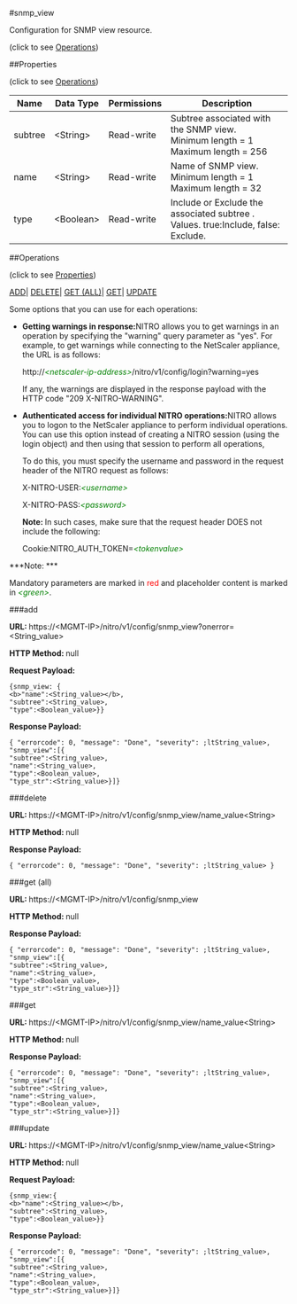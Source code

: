 #snmp_view



Configuration for SNMP view resource.

<span>(click to see [Operations](#operations))</span>



##Properties 

<span>(click to see [Operations](#operations))</span>





<table><thead><tr><th>Name</th><th>Data Type</th><th>Permissions</th><th>Description</th></tr></thead><tbody><tr><td>subtree</td><td>&lt;String></td><td>Read-write</td><td>Subtree associated with the SNMP view.<br>Minimum length = 1<br>Maximum length = 256</td></tr><tr><td>name</td><td>&lt;String></td><td>Read-write</td><td>Name of SNMP view.<br>Minimum length = 1<br>Maximum length = 32</td></tr><tr><td>type</td><td>&lt;Boolean></td><td>Read-write</td><td>Include or Exclude the associated subtree . Values. true:Include, false: Exclude.</td></tr></tbody></table>

##Operations 

<span>(click to see [Properties](#properties))</span>





[ADD](#add)| [DELETE](#delete)| [GET (ALL)](#get-all)| [GET](#get)| [UPDATE](#update)





Some options that you can use for each operations:

<ul><li><p><b>Getting warnings in response:</b>NITRO allows you to get warnings in an operation by specifying the "warning" query parameter as "yes". For example, to get warnings while connecting to the NetScaler appliance, the URL is as follows:</p><p>http://<span style="color:green;font-style:italic;">&lt;netscaler-ip-address&gt;</span>/nitro/v1/config/login?warning=yes</p><p>If any, the warnings are displayed in the response payload with the HTTP code "209 X-NITRO-WARNING".</p></li><li><p><b>Authenticated access for individual NITRO operations:</b>NITRO allows you to logon to the NetScaler appliance to perform individual operations. You can use this option instead of creating a NITRO session (using the login object) and then using that session to perform all operations,</p><p>To do this, you must specify the username and password in the request header of the NITRO request as follows:</p><p>X-NITRO-USER:<span style="color:green;font-style:italic;">&lt;username&gt;</span></p><p>X-NITRO-PASS:<span style="color:green;font-style:italic;">&lt;password&gt;</span></p><p><b>Note: </b>In such cases, make sure that the request header DOES not include the following:</p><p>Cookie:NITRO_AUTH_TOKEN=<span style="color:green;font-style:italic;">&lt;tokenvalue&gt;</span></p></li></ul>







***Note: *** 

Mandatory parameters are marked in <span style="color:#FF0000;">red</span> and placeholder content is marked in <span style="color:green;font-style:italic">&lt;green&gt;</span>.



###add







<b>URL: </b>https://&lt;MGMT-IP&gt;/nitro/v1/config/snmp_view?onerror=&lt;String_value&gt;

<b>HTTP Method: </b>null

<b>Request Payload: </b>
```
{snmp_view: {
<b>"name":<String_value></b>,
"subtree":<String_value>,
"type":<Boolean_value>}}
```

<b>Response Payload: </b>
```
{ "errorcode": 0, "message": "Done", "severity": ;ltString_value>, "snmp_view":[{
"subtree":<String_value>,
"name":<String_value>,
"type":<Boolean_value>,
"type_str":<String_value>}]}
```







###delete







<b>URL: </b>https://&lt;MGMT-IP&gt;/nitro/v1/config/snmp_view/name_value&lt;String&gt;

<b>HTTP Method: </b>null

<b>Response Payload: </b>
```
{ "errorcode": 0, "message": "Done", "severity": ;ltString_value> }
```







###get (all)







<b>URL: </b>https://&lt;MGMT-IP&gt;/nitro/v1/config/snmp_view

<b>HTTP Method: </b>null

<b>Response Payload: </b>
```
{ "errorcode": 0, "message": "Done", "severity": ;ltString_value>, "snmp_view":[{
"subtree":<String_value>,
"name":<String_value>,
"type":<Boolean_value>,
"type_str":<String_value>}]}
```







###get







<b>URL: </b>https://&lt;MGMT-IP&gt;/nitro/v1/config/snmp_view/name_value&lt;String&gt;

<b>HTTP Method: </b>null

<b>Response Payload: </b>
```
{ "errorcode": 0, "message": "Done", "severity": ;ltString_value>, "snmp_view":[{
"subtree":<String_value>,
"name":<String_value>,
"type":<Boolean_value>,
"type_str":<String_value>}]}
```







###update







<b>URL: </b>https://&lt;MGMT-IP&gt;/nitro/v1/config/snmp_view/name_value&lt;String&gt;

<b>HTTP Method: </b>null

<b>Request Payload: </b>
```
{snmp_view:{
<b>"name":<String_value></b>,
"subtree":<String_value>,
"type":<Boolean_value>}}
```

<b>Response Payload: </b>
```
{ "errorcode": 0, "message": "Done", "severity": ;ltString_value>, "snmp_view":[{
"subtree":<String_value>,
"name":<String_value>,
"type":<Boolean_value>,
"type_str":<String_value>}]}
```







